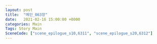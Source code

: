 ```yaml
---
layout: post
title:  "메인_063장"
date:   2021-02-16 15:00:00 +0000
categories: Main
Tags: Story Main
SceneCode: ["scene_epilogue_s10,6311", "scene_epilogue_s20,6312"]
---
```

